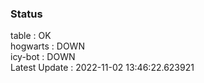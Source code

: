 ### Status


table : OK  
hogwarts : DOWN  
icy-bot : DOWN  
Latest Update : 2022-11-02 13:46:22.623921

